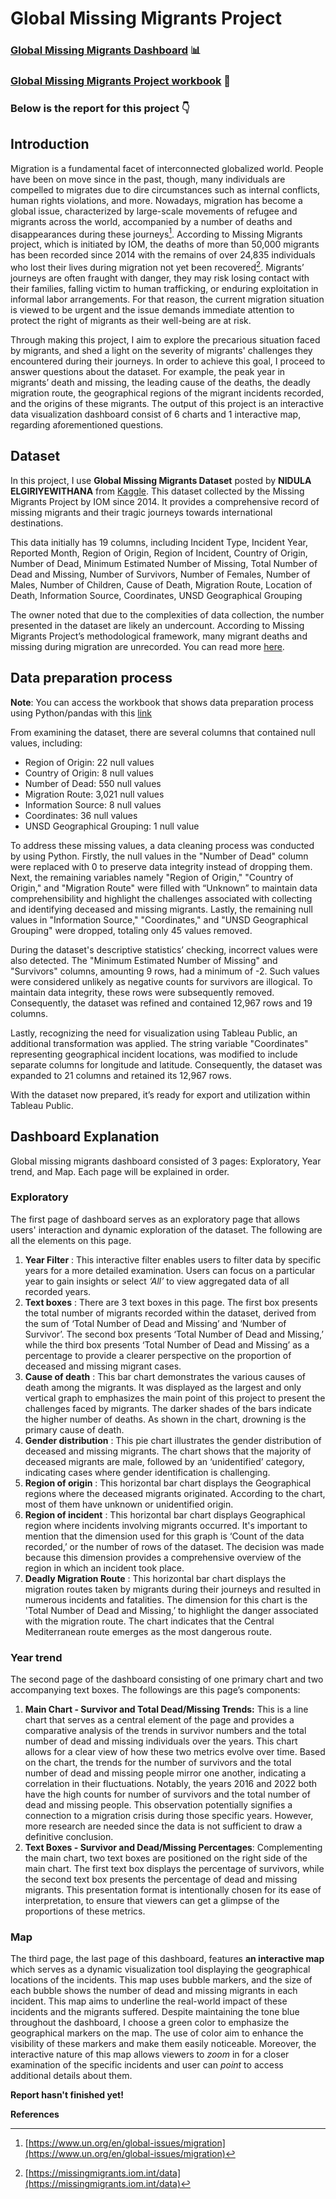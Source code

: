 # Global Missing Migrants Project

### [Global Missing Migrants Dashboard](https://public.tableau.com/views/Draft_dashboard/Exploratory?:language=en-US&:display_count=n&:origin=viz_share_link) :bar_chart:

### [Global Missing Migrants Project workbook](https://datalore.jetbrains.com/report/static/W7I74JMZPav5kPBU9p9V20/cew0NFB0yeanEIAKJQMOBm) :closed_book:

### Below is the report for this project :point_down:

## Introduction

Migration is a fundamental facet of interconnected globalized world. People have been on move since in the past, though, many individuals are compelled to migrates due to dire circumstances such as internal conflicts, human rights violations, and more. Nowadays, migration has become a global issue, characterized by large-scale movements of refugee and migrants across the world, accompanied by a number of deaths and disappearances during these journeys[^1]. According to Missing Migrants project, which is initiated by IOM, the deaths of more than 50,000 migrants has been recorded since 2014 with the remains of over 24,835 individuals who lost their lives during migration not yet been recovered[^2]. Migrants’ journeys are often fraught with danger, they may risk losing contact with their families, falling victim to human trafficking, or enduring exploitation in informal labor arrangements. For that reason, the current migration situation is viewed to be urgent and the issue demands immediate attention to protect the right of migrants as their well-being are at risk.
 
Through making this project, I aim to explore the precarious situation faced by migrants, and shed a light on the severity of migrants' challenges they encountered during their journeys. In order to achieve this goal, I proceed to answer questions about the dataset. For example, the peak year in migrants’ death and missing, the leading cause of the deaths, the deadly migration route, the geographical regions of the migrant incidents recorded, and the origins of these migrants. The output of this project is an interactive data visualization dashboard consist of 6 charts and 1 interactive map, regarding aforementioned questions.

## Dataset
In this project, I use **Global Missing Migrants Dataset** posted by **NIDULA ELGIRIYEWITHANA** from [Kaggle](https://www.kaggle.com/datasets/nelgiriyewithana/global-missing-migrants-dataset). This dataset collected by the Missing Migrants Project by IOM since 2014. It provides a comprehensive record of missing migrants and their tragic journeys towards international destinations.

This data initially has 19 columns, including Incident Type, Incident Year, Reported Month, Region of Origin, Region of Incident, Country of Origin, Number of Dead, Minimum Estimated Number of Missing, Total Number of Dead and Missing, Number of Survivors, Number of Females, Number of Males, Number of Children, Cause of Death, Migration Route, Location of Death, Information Source, Coordinates, UNSD Geographical Grouping

The owner noted that due to the complexities of data collection, the number presented in the dataset are likely an undercount. According to Missing Migrants Project’s methodological framework, many migrant deaths and missing during migration are unrecorded. You can read more [here](https://missingmigrants.iom.int/methodology).

## Data preparation process

**Note**: You can access the workbook that shows data preparation process using Python/pandas with this [link](https://datalore.jetbrains.com/report/static/W7I74JMZPav5kPBU9p9V20/cew0NFB0yeanEIAKJQMOBm)

From examining the dataset, there are several columns that contained null values, including:

- Region of Origin: 22 null values
- Country of Origin: 8 null values
- Number of Dead: 550 null values
- Migration Route: 3,021 null values
- Information Source: 8 null values
- Coordinates: 36 null values
- UNSD Geographical Grouping: 1 null value

To address these missing values, a data cleaning process was conducted by using Python. Firstly, the null values in the "Number of Dead" column were replaced with 0 to preserve data integrity instead of dropping them. Next, the remaining variables namely "Region of Origin," "Country of Origin," and "Migration Route" were filled with “Unknown” to maintain data comprehensibility and highlight the challenges associated with collecting and identifying deceased and missing migrants. Lastly, the remaining null values in "Information Source," "Coordinates," and "UNSD Geographical Grouping" were dropped, totaling only 45 values removed.

During the dataset's descriptive statistics’ checking, incorrect values were also detected. The "Minimum Estimated Number of Missing" and "Survivors" columns, amounting 9 rows, had a minimum of -2. Such values were considered unlikely as negative counts for survivors are illogical. To maintain data integrity, these rows were subsequently removed. Consequently, the dataset was refined and contained 12,967 rows and 19 columns.

Lastly, recognizing the need for visualization using Tableau Public, an additional transformation was applied. The string variable "Coordinates" representing geographical incident locations, was modified to include separate columns for longitude and latitude. Consequently, the dataset was expanded to 21 columns and retained its 12,967 rows.

With the dataset now prepared, it’s ready for export and utilization within Tableau Public.

## Dashboard Explanation

Global missing migrants dashboard consisted of 3 pages: Exploratory, Year trend, and Map. Each page will be explained in order.

### Exploratory

The first page of dashboard serves as an exploratory page that allows users' interaction and dynamic exploration of the dataset. The following are all the elements on this page.

1. **Year Filter** : This interactive filter enables users to filter data by specific years for a more detailed examination. Users can focus on a particular year to gain insights or select *‘All’* to view aggregated data of all recorded years.
2. **Text boxes** : There are 3 text boxes in this page. The first box presents the total number of migrants recorded within the dataset, derived from the sum of ‘Total Number of Dead and Missing’ and ‘Number of Survivor’. The second box presents ‘Total Number of Dead and Missing,’ while the third box presents ‘Total Number of Dead and Missing’ as a percentage to provide a clearer perspective on the proportion of deceased and missing migrant cases. 
3. **Cause of death** : This bar chart demonstrates the various causes of death among the migrants. It was displayed as the largest and only vertical graph to emphasizes the main point of this project to present the challenges faced by migrants. The darker shades of the bars indicate the higher number of deaths. As shown in the chart, drowning is the primary cause of death. 
4. **Gender distribution** : This pie chart illustrates the gender distribution of deceased and missing migrants. The chart shows that the majority of deceased migrants are male, followed by an ‘unidentified’ category, indicating cases where gender identification is challenging.
5. **Region of origin** : This horizontal bar chart displays the Geographical regions where the deceased migrants originated. According to the chart, most of them have unknown or unidentified origin. 
6. **Region of incident** : This horizontal bar chart displays Geographical region where incidents involving migrants occurred. It's important to mention that the dimension used for this graph is ‘Count of the data recorded,’ or the number of rows of the dataset. The decision was made because this dimension provides a comprehensive overview of the region in which an incident took place.
7. **Deadly Migration Route** : This horizontal bar chart displays the migration routes taken by migrants during their journeys and resulted in numerous incidents and fatalities. The dimension for this chart is the 'Total Number of Dead and Missing,’ to highlight the danger associated with the migration route. The chart indicates that the Central Mediterranean route emerges as the most dangerous route.

### Year trend

The second page of the dashboard consisting of one primary chart and two accompanying text boxes. The followings are this page’s components:

1. **Main Chart - Survivor and Total Dead/Missing Trends:** This is a line chart that serves as a central element of the page and provides a comparative analysis of the trends in survivor numbers and the total number of dead and missing individuals over the years. This chart allows for a clear view of how these two metrics evolve over time. Based on the chart, the trends for the number of survivors and the total number of dead and missing people mirror one another, indicating a correlation in their fluctuations. Notably, the years 2016 and 2022 both have the high counts for number of survivors and the total number of dead and missing people. This observation potentially signifies a connection to a migration crisis during those specific years. However, more research are needed since the data is not sufficient to draw a definitive conclusion.
2. **Text Boxes - Survivor and Dead/Missing Percentages**: Complementing the main chart, two text boxes are positioned on the right side of the main chart. The first text box displays the percentage of survivors, while the second text box presents the percentage of dead and missing migrants. This presentation format is intentionally chosen for its ease of interpretation, to ensure that viewers can get a glimpse of the proportions of these metrics.

### Map

The third page, the last page of this dashboard, features **an interactive map** which serves as a dynamic visualization tool displaying the geographical locations of the incidents. This map uses bubble markers, and the size of each bubble shows the number of dead and missing migrants in each incident. This map aims to underline the real-world impact of these incidents and the migrants suffered. Despite maintaining the tone blue throughout the dashboard, I choose a green color to emphasize the geographical markers on the map. The use of color aim to enhance the visibility of these markers and make them easily noticeable. Moreover, the interactive nature of this map allows viewers to *zoom* in for a closer examination of the specific incidents and user can *point* to access additional details about them.

**Report hasn't finished yet!**

**References**
[^1]: [https://www.un.org/en/global-issues/migration](https://www.un.org/en/global-issues/migration)
[^2]: [https://missingmigrants.iom.int/data](https://missingmigrants.iom.int/data)
